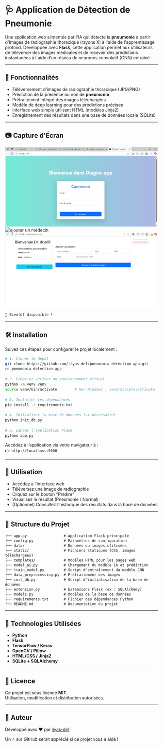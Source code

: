 # 🩺 Application de Détection de Pneumonie

Une application web alimentée par l'IA qui détecte la **pneumonie** à partir d'images de radiographie thoracique (rayons X) à l'aide de l'apprentissage profond. Développée avec **Flask**, cette application permet aux utilisateurs de téléverser des images médicales et de recevoir des prédictions instantanées à l'aide d'un réseau de neurones convolutif (CNN) entraîné.

---

## 🚀 Fonctionnalités

- Téléversement d'images de radiographie thoracique (JPG/PNG)
- Prédiction de la présence ou non de **pneumonie**
- Prétraitement intégré des images téléchargées
- Modèle de deep learning pour des prédictions précises
- Interface web simple utilisant HTML (modèles Jinja2)
- Enregistrement des résultats dans une base de données locale (SQLite)

---

## 📷 Capture d'Écran

![interface de l'applicaation](interface_home.png)
![ajouter un médecin](ajouter_médecin.png)
![ajouter clien](ajouter_client.png)


```html
📸 Bientôt disponible !
```

---

## 🛠 Installation

Suivez ces étapes pour configurer le projet localement :

```bash
# 1. Cloner le dépôt
git clone https://github.com/ilyas-de1/pneumonia-detection-app.git
cd pneumonia-detection-app

# 2. Créer et activer un environnement virtuel
python -m venv venv
source venv/bin/activate        # Sur Windows : venv\Scripts\activate

# 3. Installer les dépendances
pip install -r requirements.txt

# 4. Initialiser la base de données (si nécessaire)
python init_db.py

# 5. Lancer l'application Flask
python app.py
```

Accédez à l’application via votre navigateur à :  
👉 `http://localhost:5000`

---

## 🧪 Utilisation

- Accédez à l’interface web
- Téléversez une image de radiographie
- Cliquez sur le bouton "Prédire"
- Visualisez le résultat (Pneumonie / Normal)
- (Optionnel) Consultez l’historique des résultats dans la base de données

---

## 🧠 Structure du Projet

```
├── app.py                 # Application Flask principale
├── config.py              # Paramètres de configuration
├── data/                  # Données ou images utilisées
├── static/                # Fichiers statiques (CSS, images téléchargées)
├── templates/             # Modèles HTML pour les pages web
├── model_ai.py            # Chargement du modèle IA et prédiction
├── train_model.py         # Script d'entraînement du modèle CNN
├── data_preprocessing.py  # Prétraitement des images
├── init_db.py             # Script d'initialisation de la base de données
├── extension.py           # Extensions Flask (ex : SQLAlchemy)
├── models.py              # Modèles de la base de données
├── requirements.txt       # Fichier des dépendances Python
└── README.md              # Documentation du projet
```

---

## 🔧 Technologies Utilisées

- **Python**
- **Flask**
- **TensorFlow / Keras**
- **OpenCV / Pillow**
- **HTML/CSS / Jinja2**
- **SQLite + SQLAlchemy**

---

## 📄 Licence

Ce projet est sous licence **MIT**.  
Utilisation, modification et distribution autorisées.

---

## 👤 Auteur

Développé avec ❤️ par [ilyas-de1](https://github.com/ilyas-de1)

Un ⭐️ sur GitHub serait apprécié si ce projet vous a aidé !
